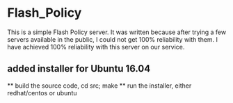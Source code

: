 # Flash_Policy
This is a simple Flash Policy server.  It was written because after trying a few servers available in the public, I could not get 100% reliability with them.   I have achieved 100% reliability with this server on our service.

## added installer for Ubuntu 16.04
 ** build the source code, cd src; make
 ** run the installer, either redhat/centos or ubuntu
 

